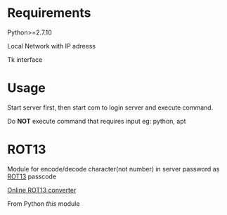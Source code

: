 # Requirements

Python>=2.7.10

Local Network with IP adreess

Tk interface

# Usage

Start server first, then start com to login server and execute command.

Do **NOT** execute command that requires input eg: python, apt

# ROT13

Module for encode/decode character(not number) in server password as [ROT13](https://en.wikipedia.org/wiki/ROT13) passcode

[Online ROT13 converter](www.rot13.com)

From Python *this* module
